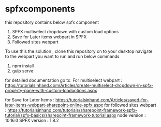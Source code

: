 # spfxcomponents
this repository contains below spfx component
1. SPFX multiselect dropdown with custom load options
2. Save for Later items webpart in SPFX
3. Followed sites webpart


To use this the solution , clone this repository on to your desktop navigate to the webpart you want to run and run below commands
1. npm install
2. gulp serve

for detailed documentation go to:
For multiselect webpart : https://tutorialsinhand.com/Articles/create-multiselect-dropdown-in-spfx-property-pane-with-custom-loadoptions.aspx

for Save for Later Items : https://tutorialsinhand.com/Articles/saved-for-later-items-webpart-sharepoint-online-spfx.aspx 
for followed sites webpart : https://tutorialsinhand.com/tutorials/sharepoint-framework-spfx-tutorial/spfx-basics/sharepoint-framework-tutorial.aspx
node version : 10.16.0
SPFX version : 1.8.2

